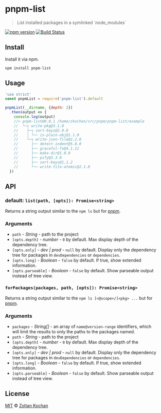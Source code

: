 # pnpm-list

> List installed packages in a symlinked \`node_modules\`

<!--@shields('npm', 'travis')-->
[![npm version](https://img.shields.io/npm/v/pnpm-list.svg)](https://www.npmjs.com/package/pnpm-list) [![Build Status](https://img.shields.io/travis/pnpm/pnpm-list/master.svg)](https://travis-ci.org/pnpm/pnpm-list)
<!--/@-->

## Install

Install it via npm.

    npm install pnpm-list

## Usage

<!--@example('./example/index.js')-->
```js
'use strict'
const pnpmList = require('pnpm-list').default

pnpmList(__dirname, {depth: 2})
  .then(output => {
    console.log(output)
    //> pnpm-list@0.0.1 /home/zkochan/src/pnpm/pnpm-list/example
    //  └─┬ write-pkg@3.1.0
    //    ├─┬ sort-keys@2.0.0
    //    │ └── is-plain-obj@1.1.0
    //    └─┬ write-json-file@2.2.0
    //      ├── detect-indent@5.0.0
    //      ├── graceful-fs@4.1.11
    //      ├── make-dir@1.0.0
    //      ├── pify@2.3.0
    //      ├── sort-keys@1.1.2
    //      └── write-file-atomic@2.1.0
  })
```
<!--/@-->

## API

### default: `list(path, [opts]): Promise<string>`

Returns a string output similar to the `npm ls` but for [pnpm](github.com/pnpm/pnpm).

### Arguments

* `path` - *String* - path to the project
* `[opts.depth]` - *number* - `0` by default. Max display depth of the dependency tree.
* `[opts.only]` - *dev | prod* - `null` by default. Display only the dependency tree for packages in `devDependencies` or `dependencies`.
* `[opts.long]` - *Boolean* - `false` by default. If true, show extended information.
* `[opts.parseable]` - *Boolean* - `false` by default. Show parseable output instead of tree view.

### `forPackages(packages, path, [opts]): Promise<string>`

Returns a string output similar to the `npm ls [<@scope>/]<pkg> ...` but for [pnpm](github.com/pnpm/pnpm).

### Arguments

* `packages` - *String[]* - an array of `name@version-range` identifiers, which will limit the results to only the paths to the packages named.
* `path` - *String* - path to the project
* `[opts.depth]` - *number* - `0` by default. Max display depth of the dependency tree.
* `[opts.only]` - *dev | prod* - `null` by default. Display only the dependency tree for packages in `devDependencies` or `dependencies`.
* `[opts.long]` - *Boolean* - `false` by default. If true, show extended information.
* `[opts.parseable]` - *Boolean* - `false` by default. Show parseable output instead of tree view.

## License

[MIT](./LICENSE) © [Zoltan Kochan](https://www.kochan.io/)
